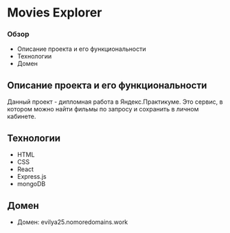 
# Movies Explorer
### Обзор
* Описание проекта и его функциональности
* Технологии
* Домен

## Описание проекта и его функциональности
Данный проект - дипломная работа в Яндекс.Практикуме. Это сервис, в котором можно найти фильмы по запросу и сохранить в личном кабинете.

## Технологии
* HTML
* CSS
* React
* Express.js
* mongoDB

## Домен
* Домен: evilya25.nomoredomains.work

